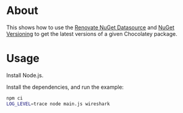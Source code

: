 # About

This shows how to use the [Renovate NuGet Datasource](https://docs.renovatebot.com/modules/datasource/nuget/) and [NuGet Versioning](https://docs.renovatebot.com/modules/versioning/nuget/) to get the latest versions of a given Chocolatey package.

# Usage

Install Node.js.

Install the dependencies, and run the example:

```bash
npm ci
LOG_LEVEL=trace node main.js wireshark
```
